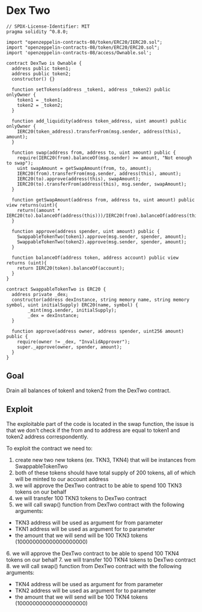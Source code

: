 # Dex Two

```
// SPDX-License-Identifier: MIT
pragma solidity ^0.8.0;

import "openzeppelin-contracts-08/token/ERC20/IERC20.sol";
import "openzeppelin-contracts-08/token/ERC20/ERC20.sol";
import 'openzeppelin-contracts-08/access/Ownable.sol';

contract DexTwo is Ownable {
  address public token1;
  address public token2;
  constructor() {}

  function setTokens(address _token1, address _token2) public onlyOwner {
    token1 = _token1;
    token2 = _token2;
  }

  function add_liquidity(address token_address, uint amount) public onlyOwner {
    IERC20(token_address).transferFrom(msg.sender, address(this), amount);
  }
  
  function swap(address from, address to, uint amount) public {
    require(IERC20(from).balanceOf(msg.sender) >= amount, "Not enough to swap");
    uint swapAmount = getSwapAmount(from, to, amount);
    IERC20(from).transferFrom(msg.sender, address(this), amount);
    IERC20(to).approve(address(this), swapAmount);
    IERC20(to).transferFrom(address(this), msg.sender, swapAmount);
  } 

  function getSwapAmount(address from, address to, uint amount) public view returns(uint){
    return((amount * IERC20(to).balanceOf(address(this)))/IERC20(from).balanceOf(address(this)));
  }

  function approve(address spender, uint amount) public {
    SwappableTokenTwo(token1).approve(msg.sender, spender, amount);
    SwappableTokenTwo(token2).approve(msg.sender, spender, amount);
  }

  function balanceOf(address token, address account) public view returns (uint){
    return IERC20(token).balanceOf(account);
  }
}

contract SwappableTokenTwo is ERC20 {
  address private _dex;
  constructor(address dexInstance, string memory name, string memory symbol, uint initialSupply) ERC20(name, symbol) {
        _mint(msg.sender, initialSupply);
        _dex = dexInstance;
  }

  function approve(address owner, address spender, uint256 amount) public {
    require(owner != _dex, "InvalidApprover");
    super._approve(owner, spender, amount);
  }
}
```

## Goal

Drain all balances of token1 and token2 from the DexTwo contract.

## Exploit

The exploitable part of the code is located in the swap function,
the issue is that we don't check if the from and to address are equal to token1 and token2 address correspondently.

To exploit the contract we need to:

1. create new two new tokens (ex. TKN3, TKN4) that will be instances from SwappableTokenTwo
2. both of these tokens should have total supply of 200 tokens, all of which will be minted to our account address
3. we will approve the DexTwo contract to be able to spend 100 TKN3 tokens on our behalf
4. we will transfer 100 TKN3 tokens to DexTwo contract
5. we will call swap() function from DexTwo contract with the following arguments:
  <ul>
  <li>TKN3 address will be used as argument for from parameter</li>
  <li>TKN1 address will be used as argument for to parameter</li>
  <li>the amount that we will send will be 100 TKN3 tokens (100000000000000000000)</li>
  </ul>
6. we will approve the DexTwo contract to be able to spend 100 TKN4 tokens on our behalf
7. we will transfer 100 TKN4 tokens to DexTwo contract
8. we will call swap() function from DexTwo contract with the following arguments:
  <ul>
  <li>TKN4 address will be used as argument for from parameter</li>
  <li>TKN2 address will be used as argument for to parameter</li>
  <li>the amount that we will send will be 100 TKN4 tokens (100000000000000000000)</li>
  </ul>


